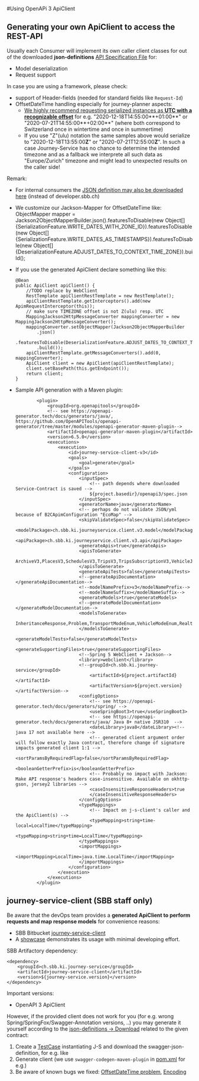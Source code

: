 #Using OpenAPi 3 ApiClient

## Generating your own ApiClient to access the REST-API

Usually each Consumer will implement its own caller client classes for out of the downloaded **json-definitions** [API Specification File](https://developer.sbb.ch/apis/journey-service/documentation) for:
* Model deserialization
* Request support

In case you are using a framework, please check:
* support of Header-fields (needed for standard fields like `Request-Id`)
* OffsetDateTime handling especially for journey-planner aspects:
    * <ins>We highly recommend requesting serialized instances as **UTC with a recognizable offset**</ins> for e.g. "2020-12-18T14:55:00**+01:00**" or "2020-07-21T14:55:00**+02:00**" (where both correspond to Switzerland once in wintertime and once in summertime)
    * If you use "Z"(ulu) notation the same samples above would serialize to "2020-12-18T13:55:00**Z**" or "2020-07-21T12:55:00**Z**". In such a case Journey-Service has no chance to determine the intended timezone and as a fallback we interprete all such data as "Europe/Zurich" timezone and might lead to unexpected results on the caller side!

Remark:
* For internal consumers the [JSON definition may also be downloaded here](https://journey-service.sbb-cloud.net/v3/api-docs/journey-service-api-management) (instead of developer.sbb.ch) 
* We customize our Jackson-Mapper for OffsetDateTime like:
  ObjectMapper mapper = Jackson2ObjectMapperBuilder.json().featuresToDisable(new Object[]{SerializationFeature.WRITE_DATES_WITH_ZONE_ID}).featuresToDisable(new Object[]{SerializationFeature.WRITE_DATES_AS_TIMESTAMPS}).featuresToDisable(new Object[]{DeserializationFeature.ADJUST_DATES_TO_CONTEXT_TIME_ZONE}).build();
* If you use the generated ApiClient declare something like this:

    ```
    @Bean
    public ApiClient apiClient() {
        //TODO replace by WebClient
        RestTemplate apiClientRestTemplate = new RestTemplate();
        apiClientRestTemplate.getInterceptors().add(new ApimRequestInterceptor(this));
        // make sure TIMEZONE offset is not Z(ulu) resp. UTC
        MappingJackson2HttpMessageConverter mappingConverter = new MappingJackson2HttpMessageConverter();
        mappingConverter.setObjectMapper(Jackson2ObjectMapperBuilder
            .json()
            .featuresToDisable(DeserializationFeature.ADJUST_DATES_TO_CONTEXT_TIME_ZONE)
            .build());
        apiClientRestTemplate.getMessageConverters().add(0, mappingConverter);
        ApiClient client = new ApiClient(apiClientRestTemplate);
        client.setBasePath(this.getEndpoint());
        return client;
    }
    ```
* Sample API generation with a Maven plugin:

    ```
            <plugin>
                <groupId>org.openapitools</groupId>
                <!-- see https://openapi-generator.tech/docs/generators/java/, https://github.com/OpenAPITools/openapi-generator/tree/master/modules/openapi-generator-maven-plugin-->
                <artifactId>openapi-generator-maven-plugin</artifactId>
                <version>6.5.0</version>
                <executions>
                    <execution>
                        <id>journey-service-client-v3</id>
                        <goals>
                            <goal>generate</goal>
                        </goals>
                        <configuration>
                            <inputSpec>
                                <!-- path depends where downloaded Service-Contract is saved -->
                                ${project.basedir}/openapi3/spec.json
                            </inputSpec>
                            <generatorName>java</generatorName>
                            <!-- perhaps do not validate JSON/yml because of B2CApimConfiguration "EcoMap" -->
                            <skipValidateSpec>false</skipValidateSpec>
                            <modelPackage>ch.sbb.ki.journeyservice.client.v3.model</modelPackage>
                            <apiPackage>ch.sbb.ki.journeyservice.client.v3.api</apiPackage>
                            <generateApis>true</generateApis>
                            <apisToGenerate>
                                ArchiveV3,PlacesV3,SchedulesV3,TripsV3,TripsSubscriptionV3,VehicleJourneysV3,SituationsV3,OpenJourneyPlannerV3,ToolSupportV3
                            </apisToGenerate>
                            <generateApiTests>false</generateApiTests>
                            <!--generateApiDocumentation></generateApiDocumentation-->
                            <!--modelNamePrefix>v3</modelNamePrefix-->
                            <!--modelNameSuffix></modelNameSuffix-->
                            <generateModels>true</generateModels>
                            <!--generateModelDocumentation></generateModelDocumentation-->
                            <modelsToGenerate>
                                InheritanceResponse,Problem,TransportModeEnum,VehicleModeEnum,RealtimeModeEnum,NoticeAttributeEnum,PlaceTypeEnum,PlaceResponse,Place,Address,StopPlace,PointOfInterest,PointOfInterestCategory,Position,Point,LineString,Links,StopPlaceDetailedResponse,StopPlaceDetailed,TariffZone,Quay,BorderPosition,VehicleMode,DatedVehicleJourneyResponse,DatedVehicleJourney,TripsByOriginAndDestinationRequestBody,TripsIntervalByOriginAndDestinationRequestBody,TripsByLegRequestBody,TripMobilityFilter,IntermediateStopsEnum,PTViaReference,PTViaNotReference,PTViaNoChangeAtReference,DatedVehicleJourneyReference,ScheduledStopPointReference,OptimisationMethod,TripResponse,Trip,TripStatus,TripSummary,Leg,PTRideLeg,ScheduledStopPoint,StopCall,TrainStopAssignment,TrainStopAssignmentsEnum,NavigationPathAssignment,Connection,AccessLeg,AccessEnd,PTConnectionLeg,ConnectionEnd,AlternativeModeLeg,PersonalLeg,Operator,Notice,SituationResponse,PTSituation,PTSituationMessage,PTSituationAffectedScope,SituationCauseEnum,PublicationWindow,AffectedEdge,AffectedRegion,GeofenceCircle,EcoBalance,ServiceCalendar,OperatingPeriod,Direction,ServiceJourney,ServiceProduct,ServiceAlteration,AccessibilityBoardingAlighting,DepartureResponse,Departure,ArrivalResponse,ArrivalV3,StationboardStopEnum,LinkedText,LinkedTextMap,TripSubscriptionRequestBody,SubscriptionPeriod,Hysteresis,TripSubscriptionResponse,TripSubscriptionStatusResponse,TripSubscriptionDetailsResponse,Subscription,TripSubscription,PTRideLegSubscription,ServiceJourneySubscription,OperatingPeriodSubscription,ServiceProductSubscription,ScheduledStopPointSubscription,StopCallSubscription,StopPlaceSubscription,QuaySubscription,TripSubscriptionDeletionResponse,PaginationCursor,OccupancyAverageEnum,AccessibilityEnum,AlternateMatchEnum,Audience,AudienceEnum,AudienceLink,ArchiveConnectionReliability,ServiceCalendarByOriginAndDestinationRequestBody,ServiceCalendarByOriginAndDestinationDownloadResponse,CompoundTrain,Train,TrainComponent,TrainElement,DeckPlan,LegendItemV3,BoardingPosition,TrainStopAssignmentHint,TrainStopAssignmentsEnum,PostalAddress,Equipment,EquipmentType,EquipmentTypeEnum,PlaceRefByNameWithDistance,FacilityForInfoPortalResponse,StopPlaceClassification,GroupReservationStatusEnum,TrainStopAssignmentResponse,StopPointInterval,DateTimeInterval,StopPointModeEnum,AffectedJourneysRequestBody,AffectedByLinesRequestBody,AffectedJourneysAtStopPlacesRequestBody,AffectedLinesAtStopPlacesRequestBody,AffectedLineReference,ServiceJourneyAffectedResponse,ServiceJourneyAffected,LineAffectedResponse,LineAffected
                            </modelsToGenerate>
                            <generateModelTests>false</generateModelTests>
                            <generateSupportingFiles>true</generateSupportingFiles>
                            <!--Spring 5 WebClient + Jackson-->
                            <library>webclient</library>
                            <!--groupId>ch.sbb.ki.journey-service</groupId>
                                <artifactId>${project.artifactId}</artifactId>
                                <artifactVersion>${project.version}</artifactVersion-->
                            <configOptions>
                                <!-- see https://openapi-generator.tech/docs/generators/spring/ -->
                                <useSpringBoot3>true</useSpringBoot3>
                                <!-- see https://openapi-generator.tech/docs/generators/java/ Java 8+ native JSR310  -->
                                <dateLibrary>java8</dateLibrary><!-- java 17 not available here -->
                                <!-- generated client argument order will follow exactly Java contract, therefore change of signature impacts generated client 1:1 -->
                                <sortParamsByRequiredFlag>false</sortParamsByRequiredFlag>
                                <booleanGetterPrefix>is</booleanGetterPrefix>
                                <!-- Probably no impact with Jackson: Make API response's headers case-insensitive. Available on okhttp-gson, jersey2 libraries -->
                                <caseInsensitiveResponseHeaders>true
                                </caseInsensitiveResponseHeaders>
                            </configOptions>
                            <typeMappings>
                                <!-- Impact on j-s-client's caller and the ApiClient(s) -->
                                <typeMapping>string+time-local=LocalTime</typeMapping>
                                <typeMapping>string+time=LocalTime</typeMapping>
                            </typeMappings>
                            <importMappings>
                                <importMapping>LocalTime=java.time.LocalTime</importMapping>
                            </importMappings>
                        </configuration>
                    </execution>
                </executions>
            </plugin>
    ```

## journey-service-client (SBB staff only)

Be aware that the devOps team provides a **generated ApiClient to perform requests and map response models** for convenience reasons:
* SBB Bitbucket [journey-service-client](https://code.sbb.ch/projects/KI_FAHRPLAN/repos/journey-service/browse/journey-service-client)
* A [showcase](https://code.sbb.ch/projects/KI_FAHRPLAN/repos/journey-service/browse/journey-service-integration/src/test/java/ch/sbb/ki/journeyservice/showcase/client) demonstrates its usage with minimal developing effort.

SBB Artifactory dependency:

    <dependency>
        <groupId>ch.sbb.ki.journey-service</groupId>
        <artifactId>journey-service-client</artifactId>
        <version>${journey-service.version}</version>
    </dependency>

Important versions:
* OpenAPI 3 ApiClient

However, if the provided client does not work for you (for e.g. wrong Spring/SpringFox/Swagger-Annotation versions, ..) you may generate it yourself according to the [json-definitions -> Download](https://developer-int.sbb.ch/apis/journey-service/documentation) related to the given contract:
1. Create a [TestCase](https://code.sbb.ch/projects/KI_FAHRPLAN/repos/journey-service/browse/journey-service-boot/src/test/java/ch/sbb/ki/journeyservice/web/SwaggerDefinitionModelGeneratorTest.java) instantiating J-S and download the swagger-json-definition, for e.g. like
2. Generate client (we use `swagger-codegen-maven-plugin` in [pom.xml](https://code.sbb.ch/projects/KI_FAHRPLAN/repos/journey-service/browse/journey-service-client/pom.xml) for e.g.)
3. Be aware of known bugs we fixed: [OffsetDateTime problem](https://code.sbb.ch/projects/KI_FAHRPLAN/repos/journey-service/commits/312479191d4d500922a533fbdd4e357d7d139e21), [Encoding](https://code.sbb.ch/projects/KI_FAHRPLAN/repos/journey-service/commits/b7934e8c54ef2c83b7a9a8d03d38ff0a78697b4d)
